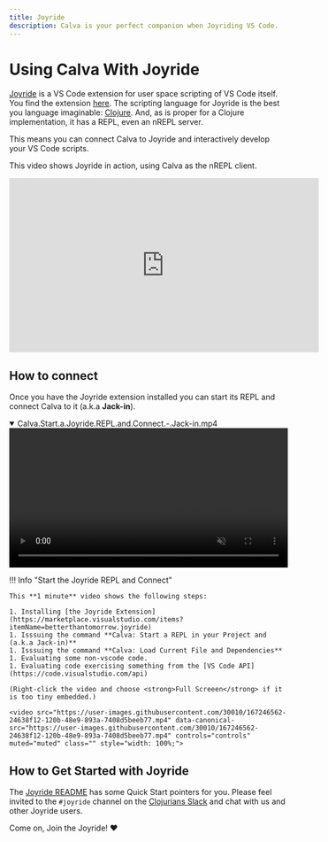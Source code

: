 ```yaml
---
title: Joyride
description: Calva is your perfect companion when Joyriding VS Code.
---
```


# Using Calva With Joyride

[Joyride](https://github.com/BetterThanTomorrow/joyride) is a VS Code extension for user space scripting of VS Code itself. You find the extension [here](https://marketplace.visualstudio.com/items?itemName=betterthantomorrow.joyride). The scripting language for Joyride is the best you language imaginable: [Clojure](https://clojure.org). And, as is proper for a Clojure implementation, it has a REPL, even an nREPL server.

This means you can connect Calva to Joyride and interactively develop your VS Code scripts.

This video shows Joyride in action, using Calva as the nREPL client.

<iframe width="560" height="315" src="https://www.youtube.com/embed/V1oTf-1EchU" title="YouTube video player" frameborder="0" allow="accelerometer; autoplay; clipboard-write; encrypted-media; gyroscope; picture-in-picture" allowfullscreen></iframe>

## How to connect

Once you have the Joyride extension installed you can start its REPL and connect Calva to it (a.k.a **Jack-in**).

<details open="" class="admonition info">
  <summary class="">
    <span aria-label="Video description Calva.Start.a.Joyride.REPL.and.Connect.-.Jack-in.mp4" class="m-1">Calva.Start.a.Joyride.REPL.and.Connect.-.Jack-in.mp4</span>
    <span class=""></span>
  </summary>

  <video src="https://user-images.githubusercontent.com/30010/167246562-24638f12-120b-48e9-893a-7408d5beeb77.mp4" data-canonical-src="https://user-images.githubusercontent.com/30010/167246562-24638f12-120b-48e9-893a-7408d5beeb77.mp4" controls="controls" muted="muted" class="" style="width: 100%;">
  </video>
 
</details>

!!! Info "Start the Joyride REPL and Connect"

    This **1 minute** video shows the following steps:

    1. Installing [the Joyride Extension](https://marketplace.visualstudio.com/items?itemName=betterthantomorrow.joyride)
    1. Isssuing the command **Calva: Start a REPL in your Project and (a.k.a Jack-in)**
    1. Isssuing the command **Calva: Load Current File and Dependencies**
    1. Evaluating some non-vscode code.
    1. Evaluating code exercising something from the [VS Code API](https://code.visualstudio.com/api)

    (Right-click the video and choose <strong>Full Screeen</strong> if it is too tiny embedded.)

    <video src="https://user-images.githubusercontent.com/30010/167246562-24638f12-120b-48e9-893a-7408d5beeb77.mp4" data-canonical-src="https://user-images.githubusercontent.com/30010/167246562-24638f12-120b-48e9-893a-7408d5beeb77.mp4" controls="controls" muted="muted" class="" style="width: 100%;">





## How to Get Started with Joyride

The [Joyride README](https://github.com/BetterThanTomorrow/joyride/blob/master/README.md) has some Quick Start pointers for you. Please feel invited to the `#joyride` channel on the [Clojurians Slack](http://clojurians.net) and chat with us and other Joyride users.

Come on, Join the Joyride! ❤️